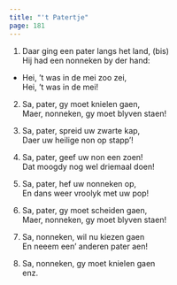 ```yaml
---
title: "'t Patertje"
page: 181
---  
```



1. Daar ging een pater langs het land, (bis)  
Hij had een nonneken by der hand:  


- Hei, ’t was in de mei zoo zei,  
Hei, ’t was in de mei!  


2. Sa, pater, gy moet knielen gaen,  
Maer, nonneken, gy moet blyven staen!  


3. Sa, pater, spreid uw zwarte kap,  
Daer uw heilige non op stapp’!  


4. Sa, pater, geef uw non een zoen!  
Dat moogdy nog wel driemaal doen!  


5. Sa, pater, hef uw nonneken op,  
En dans weer vroolyk met uw pop!  


6. Sa, pater, gy moet scheiden gaen,  
Maer, nonneken, gy moet blyven staen!  


7. Sa, nonneken, wil nu kiezen gaen  
En neeem een’ anderen pater aen!  


8. Sa, nonneken, gy moet knielen gaen   
enz.   